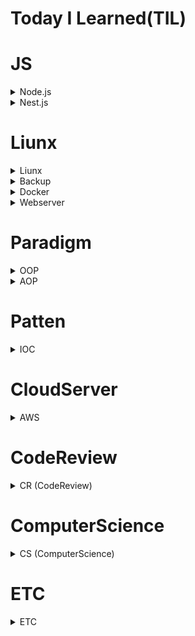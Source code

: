 # Today I Learned(TIL)

# JS

<details>
<summary>Node.js</summary>

- [크롤링(스크래핑)하기](<https://github.com/tjrehdrms123/TIL/blob/main/study/JS/Node.js/%ED%81%AC%EB%A1%A4%EB%A7%81(%EC%8A%A4%ED%81%AC%EB%9E%98%ED%95%91)%ED%95%98%EA%B8%B0.md>)

</details>
<details>
<summary>Nest.js</summary>

- [Nestjs기본 예제](https://github.com/tjrehdrms123/TIL/blob/main/study/JS/Node.js/Nest.js/Basic/Nestjs%EA%B8%B0%EB%B3%B8%20%EC%98%88%EC%A0%9C.md)
- [Nestjs e2e jest 테스트 세팅 및 후기](https://github.com/tjrehdrms123/TIL/blob/main/study/JS/Node.js/Nest.js/Testing/Nestjs%20e2e%20jest%20%ED%85%8C%EC%8A%A4%ED%8A%B8%20%EC%84%B8%ED%8C%85%20%EB%B0%8F%20%ED%9B%84%EA%B8%B0.md)
- [Nest.js에서 wiston, moment, classValidaion을 사용해서 로그 생성 및 파일 관리하기](https://github.com/tjrehdrms123/TIL/blob/main/study/JS/Node.js/Nest.js/Utility/Nest.js%EC%97%90%EC%84%9C%20wiston%2C%20moment%2C%20classValidaion%EC%9D%84%20%EC%82%AC%EC%9A%A9%ED%95%B4%EC%84%9C%20%EB%A1%9C%EA%B7%B8%20%EC%83%9D%EC%84%B1%20%EB%B0%8F%20%ED%8C%8C%EC%9D%BC%20%EA%B4%80%EB%A6%AC%ED%95%98%EA%B8%B0.md)
- [Nestjs에서 S3를 사용해 이미지 업로드하기](https://github.com/tjrehdrms123/TIL/blob/main/study/JS/Node.js/Nest.js/Utility/Nestjs%EC%97%90%EC%84%9C%20S3%EB%A5%BC%20%EC%82%AC%EC%9A%A9%ED%95%B4%20%EC%9D%B4%EB%AF%B8%EC%A7%80%20%EC%97%85%EB%A1%9C%EB%93%9C%ED%95%98%EA%B8%B0.md)

</details>

# Liunx

<details>
<summary>Liunx</summary>

- [Datetime에 대해서](https://github.com/tjrehdrms123/TIL/blob/main/study/Liunx/Datetime%EC%97%90%20%EB%8C%80%ED%95%B4%EC%84%9C.md)

- [Hosting,DB 사용량 체크](https://github.com/tjrehdrms123/TIL/blob/main/study/Liunx/Hosting%2CDB%20%EC%82%AC%EC%9A%A9%EB%9F%89%20%EC%B2%B4%ED%81%AC.md)

- [SemrushBot 악성 봇 접근 차단하기](https://github.com/tjrehdrms123/TIL/blob/main/study/Liunx/SemrushBot%20%EC%95%85%EC%84%B1%20%EB%B4%87%20%EC%A0%91%EA%B7%BC%20%EC%B0%A8%EB%8B%A8%ED%95%98%EA%B8%B0.md)

- [Ubuntu16.04 영구 마운트](https://github.com/tjrehdrms123/TIL/blob/main/study/Liunx/Ubuntu16.04%20%EC%98%81%EA%B5%AC%20%EB%A7%88%EC%9A%B4%ED%8A%B8.md)

</details>

<details>
<summary>Backup</summary>

- [Crontab 으로 Rsync백업을 주기적으로 설정하기](https://github.com/tjrehdrms123/TIL/blob/main/study/Liunx/Backup/Crontab%20%EC%9C%BC%EB%A1%9C%20Rsync%EB%B0%B1%EC%97%85%EC%9D%84%20%EC%A3%BC%EA%B8%B0%EC%A0%81%EC%9C%BC%EB%A1%9C%20%EC%84%A4%EC%A0%95%ED%95%98%EA%B8%B0.md)

</details>

<details>
<summary>Docker</summary>

- [Docker expose란?](https://github.com/tjrehdrms123/TIL/blob/main/study/Liunx/Docker/Docker%20expose%EB%9E%80.md)

</details>

<details>
<summary>Webserver</summary>

- [Apache 가상 호스팅 설정](https://github.com/tjrehdrms123/TIL/blob/main/study/Liunx/Webserver/Apache/virtualhost.md)

</details>

# Paradigm

<details>
<summary>OOP</summary>

- [객채지향프로그래밍이란?](https://github.com/tjrehdrms123/TIL/blob/main/study/Paradigm/OOP/%EA%B0%9D%EC%B1%84%EC%A7%80%ED%96%A5%ED%94%84%EB%A1%9C%EA%B7%B8%EB%9E%98%EB%B0%8D%EC%9D%B4%EB%9E%80.md)

</details>

<details>
<summary>AOP</summary>

- [Nestjs의 Request lifecycle과 AOP](https://github.com/tjrehdrms123/TIL/blob/main/study/Paradigm/AOP/Nestjs%EC%9D%98%20Request%20lifecycle%EA%B3%BC%20AOP.md)

</details>

# Patten

<details>
<summary>IOC</summary>

- [Nestjs로 이해하는 IoC와 DI](https://github.com/tjrehdrms123/TIL/blob/main/study/Pattern/IoC/Nestjs%EB%A1%9C%20%EC%9D%B4%ED%95%B4%ED%95%98%EB%8A%94%20IoC%EC%99%80%20DI.md)

</details>

# CloudServer

<details>
<summary>AWS</summary>

- [AWS-Certified-Cloud-Practitioner자격증 공부](https://github.com/tjrehdrms123/TIL/blob/main/study/CloudServer/AWS/AWS-Certified-Cloud-Practitioner%EC%9E%90%EA%B2%A9%EC%A6%9D%20%EA%B3%B5%EB%B6%80.md)

</details>

# CodeReview

<details>
<summary>CR (CodeReview)</summary>

- [설문 DB 설계](https://github.com/tjrehdrms123/TIL/blob/main/study/Codereview/%EC%84%A4%EB%AC%B8%20DB%20%EC%84%A4%EA%B3%84.md)
- [예약 일정 페이지 속도 개선](https://github.com/tjrehdrms123/TIL/blob/main/study/Codereview/%EC%98%88%EC%95%BD%20%EC%9D%BC%EC%A0%95%20%ED%8E%98%EC%9D%B4%EC%A7%80%20%ED%8E%98%EC%9D%B4%EC%A7%80%EA%B0%80%20%EB%8A%90%EB%A0%A4%EC%9A%94.md)

</details>

# ComputerScience

<details>
<summary>CS (ComputerScience)</summary>
- [자료구조와 알고리즘](https://github.com/tjrehdrms123/TIL/blob/main/study/DataStructure/%EC%9E%90%EB%A3%8C%EA%B5%AC%EC%A1%B0%EC%99%80%20%EC%95%8C%EA%B3%A0%EB%A6%AC%EC%A6%98.md)
- [빌드가 뭐고 컴파일은 뭐지](https://github.com/tjrehdrms123/TIL/blob/main/study/Os/%EB%B9%8C%EB%93%9C%EA%B0%80%20%EB%AD%90%EA%B3%A0%20%EC%BB%B4%ED%8C%8C%EC%9D%BC%EC%9D%80%20%EB%AD%90%EC%A7%80.md)

</details>

# ETC

<details>
<summary>ETC</summary>

- [iptime에서 유동 IP를 사용할때 내부 웹서버 구축하는 방법](https://github.com/tjrehdrms123/TIL/blob/main/study/ETC/Iptime/iptime%EC%97%90%EC%84%9C%20%EC%9C%A0%EB%8F%99%20IP%EB%A5%BC%20%EC%82%AC%EC%9A%A9%ED%95%A0%EB%95%8C%20%EB%82%B4%EB%B6%80%20%EC%9B%B9%EC%84%9C%EB%B2%84%20%EA%B5%AC%EC%B6%95%ED%95%98%EB%8A%94%20%EB%B0%A9%EB%B2%95.md)

</details>
